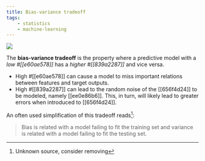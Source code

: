 ```yaml
---
title: Bias-variance tradeoff
tags:
    - statistics
    - machine-learning
---
```


![](https://miro.medium.com/max/738/1*wqDhhG2BjkBCl5WuHojddw.png)

The **bias-variance tradeoff** is the property where a predictive model with a *low #[[e60ae578]]* has a *higher #[[839a2287]]* and vice versa. 

- High #[[e60ae578]] can cause a model to miss important relations between features and target outputs.
- High #[[839a2287]] can lead to the random noise of the [[656f4d24]] to be modeled, namely [[ee0e86b6]]. This, in turn, will likely lead to greater errors when introduced to [[656f4d24]].

An often used simplification of this tradeoff reads[^1]:

> Bias is related with a model failing to fit the training set and variance is related with a model failing to fit the testing set.

[^1]: Unknown source, consider removing
